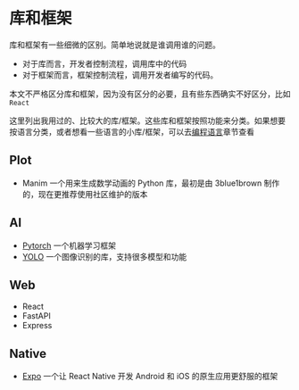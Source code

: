 # 库和框架

库和框架有一些细微的区别。简单地说就是谁调用谁的问题。

- 对于库而言，开发者控制流程，调用库中的代码
- 对于框架而言，框架控制流程，调用开发者编写的代码。

本文不严格区分库和框架，因为没有区分的必要，且有些东西确实不好区分，比如 `React`

这里列出我用过的、比较大的库/框架。这些库和框架按照功能来分类。如果想要按语言分类，或者想看一些语言的小库/框架，可以去[编程语言](../编程语言/index.md)章节查看

## Plot

- Manim 一个用来生成数学动画的 Python 库，最初是由 3blue1brown 制作的，现在更推荐使用社区维护的版本

## AI

- [Pytorch](Pytorch.md) 一个机器学习框架
- [YOLO](YOLO.md) 一个图像识别的库，支持很多模型和功能

## Web

- React
- FastAPI
- Express

## Native

- [Expo](Expo.md) 一个让 React Native 开发 Android 和 iOS 的原生应用更舒服的框架
